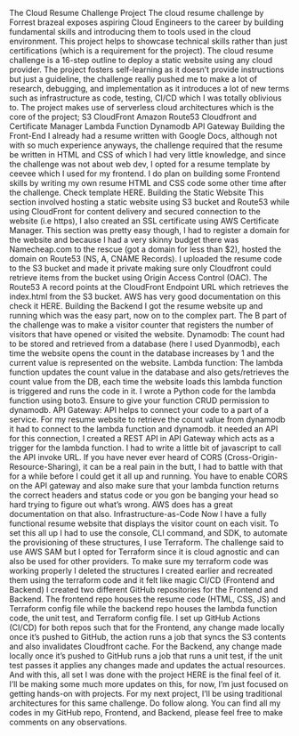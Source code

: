 The Cloud Resume Challenge Project
The cloud resume challenge by Forrest brazeal exposes aspiring Cloud Engineers to the career by building fundamental skills and introducing them to tools used in the cloud environment. This project helps to showcase technical skills rather than just certifications (which is a requirement for the project).
The cloud resume challenge is a 16-step outline to deploy a static website using any cloud provider. The project fosters self-learning as it doesn’t provide instructions but just a guideline, the challenge really pushed me to make a lot of research, debugging, and implementation as it introduces a lot of new terms such as infrastructure as code, testing, CI/CD which I was totally oblivious to. The project makes use of serverless cloud architectures which is the core of the project;
S3
CloudFront
Amazon Route53
Cloudfront and Certificate Manager
Lambda Function
Dynamodb
API Gateway
Building the Front-End
I already had a resume written with Google Docs, although not with so much experience anyways, the challenge required that the resume be written in HTML and CSS of which I had very little knowledge, and since the challenge was not about web dev, I opted for a resume template by ceevee which I used for my frontend. I do plan on building some Frontend skills by writing my own resume HTML and CSS code some other time after the challenge. Check template HERE.
Building the Static Website
This section involved hosting a static website using S3 bucket and Route53 while using CloudFront for content delivery and secured connection to the website (i.e https), I also created an SSL certificate using AWS Certificate Manager.
This section was pretty easy though, I had to register a domain for the website and because I had a very skinny budget there was Namecheap.com to the rescue (got a domain for less than $2), hosted the domain on Route53 (NS, A, CNAME Records).
I uploaded the resume code to the S3 bucket and made it private making sure only Cloudfront could retrieve items from the bucket using Origin Access Control (OAC). The Route53 A record points at the CloudFront Endpoint URL which retrieves the index.html from the S3 bucket.
AWS has very good documentation on this check it HERE.
Building the Backend
I got the resume website up and running which was the easy part, now on to the complex part. The B part of the challenge was to make a visitor counter that registers the number of visitors that have opened or visited the website.
Dynamodb: The count had to be stored and retrieved from a database (here I used Dyanmodb), each time the website opens the count in the database increases by 1 and the current value is represented on the website.
Lambda function: The lambda function updates the count value in the database and also gets/retrieves the count value from the DB, each time the website loads this lambda function is triggered and runs the code in it. I wrote a Python code for the lambda function using boto3. Ensure to give your function CRUD permission to dynamodb.
API Gateway: API helps to connect your code to a part of a service. For my resume website to retrieve the count value from dynamodb it had to connect to the lambda function and dynamodb. it needed an API for this connection, I created a REST API in API Gateway which acts as a trigger for the lambda function.
I had to write a little bit of javascript to call the API invoke URL. If you have never ever heard of CORS (Cross-Origin-Resource-Sharing), it can be a real pain in the butt, I had to battle with that for a while before I could get it all up and running. You have to enable CORS on the API gateway and also make sure that your lambda function returns the correct headers and status code or you gon be banging your head so hard trying to figure out what’s wrong. AWS does has a great documentation on that also.
Infrastructure-as-Code
Now I have a fully functional resume website that displays the visitor count on each visit. To set this all up I had to use the console, CLI command, and SDK, to automate the provisioning of these structures, I use Terraform. The challenge said to use AWS SAM but I opted for Terraform since it is cloud agnostic and can also be used for other providers. To make sure my terraform code was working properly I deleted the structures I created earlier and recreated them using the terraform code and it felt like magic
CI/CD (Frontend and Backend)
I created two different GitHub repositories for the Frontend and Backend. The frontend repo houses the resume code (HTML, CSS, JS) and Terraform config file while the backend repo houses the lambda function code, the unit test, and Terraform config file.
I set up GitHub Actions (CI/CD) for both repos such that for the Frontend, any change made locally once it’s pushed to GitHub, the action runs a job that syncs the S3 contents and also invalidates Cloudfront cache. For the Backend, any change made locally once it’s pushed to GitHub runs a job that runs a unit test, if the unit test passes it applies any changes made and updates the actual resources.
And with this, all set I was done with the project HERE is the final feel of it. I’ll be making some much more updates on this, for now, I’m just focused on getting hands-on with projects. For my next project, I’ll be using traditional architectures for this same challenge. Do follow along.
You can find all my codes in my GitHub repo, Frontend, and Backend, please feel free to make comments on any observations.


